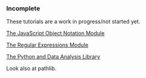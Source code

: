 ### Incomplete

These tutorials are a work in progress/not started yet.

[The JavaScript Object Notation Module](https://github.com/PhilipYip1988/python-tutorials/blob/main/019_json_module/readme.md)

[The Regular Expressions Module](https://github.com/PhilipYip1988/python-tutorials/blob/main/020_regular_expressions_module/readme.md)

[The Python and Data Analysis Library](https://github.com/PhilipYip1988/python-tutorials/blob/main/023_python_and_data_analysis_library/readme.md)



Look also at pathlib.
